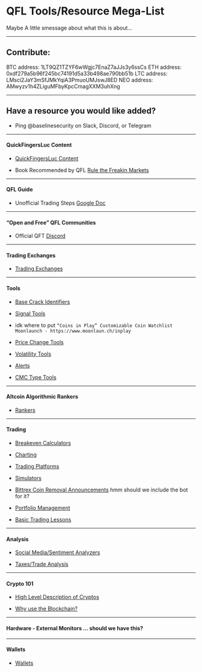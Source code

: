 # QFL Tools/Resource Mega-List

Maybe A little smessage about what this is about...

------


## Contribute:
BTC address: 1LT9QZ1TZYF6wWgjc7EnaZ7aJJs3y6ssCs
ETH address: 0xdf279a5b96f245bc74191d5a33b498ae790bb51b
LTC address: LMsci2JaY3mSfJMkYqiA3PmuoUMJswJ8ED
NEO address: AMwyzv1h4ZLiguMFbyKpcCmagXXM3uhXng

------

## Have a resource you would like added? 
* Ping @baselinesecurity on Slack, Discord, or Telegram

------

#### QuickFingersLuc Content
* [QuickFingersLuc Content](./QFLCONTENT.md)

* Book Recommended by QFL [Rule the Freakin Markets](https://www.amazon.com/Rule-Freakin-Markets-Profit-Market/dp/0312303076)

------

#### QFL Guide
* Unofficial Trading Steps [Google Doc](https://docs.google.com/document/d/13iqxT63UqdkbTMmt6VRMlWPL7hb5bp5sk6IqkQhBm8M/edit)

------

#### “Open and Free” QFL Communities
* Official QFT [Discord](https://discord.gg/F4Nns38)

------

#### Trading Exchanges
* [Trading Exchanges](./EXCHANGES.md)

------

#### Tools
* [Base Crack Identifiers](./BASECRACKIDENTIFIERS.md)

* [Signal Tools](./SIGNALSTOOLS.md)

* idk where to put `“Coins in Play” Customizable Coin Watchlist
Moonlaunch - https://www.moonlaun.ch/inplay`

* [Price Change Tools](./PRICECHANGETOOLS.md)

* [Volatility Tools](./VOLATILITYTOOLS.md)

* [Alerts](./ALERTS.md)

* [CMC Type Tools](./CMCTYPETOOLS.md)

------

#### Altcoin Algorithmic Rankers
* [Rankers](./RANKERS.md)

------

#### Trading
* [Breakeven Calculators](./BREAKEVENCALCULATORS.md)

* [Charting](./CHARTING.md)

* [Trading Platforms](./TRADINGPLATFORMS.md)

* [Simulators](./SIMULATORS.md)

* [Bittrex Coin Removal Announcements](https://support.bittrex.com/hc/en-us/sections/200560334-Coin-Removals)
hmm should we include the bot for it?

* [Portfolio Management](./PORTFOLIOMANAGEMENT.md)

* [Basic Trading Lessons](https://www.reddit.com/r/CryptoCurrency/comments/7snyex/lessons_ive_learned_in_my_first_months_of_trading/)

------

#### Analysis
* [Social Media/Sentiment Analyzers](./ANALYZERS.md)

* [Taxes/Trade Analysis](./TAXESTRADEANALYSIS.md)

------

#### Crypto 101
* [High Level Description of Cryptos](./CRYPTODESCRIPTIONS.md)

* [Why use the Blockchain?](https://www.reddit.com/r/CryptoCurrency/comments/7shcxk/why_use_the_blockchain_instead_of_a_database_what/)

------

#### Hardware - External Monitors ... should we have this?

------

#### Wallets
* [Wallets](./WALLETS.md)

